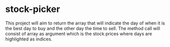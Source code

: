 # stock-picker

This project will aim to return the array that will indicate the day of when it is the best day to buy and the other day the time to sell.
The method call will consist of array as argument which is the stock prices where days are highlighted as indices.
